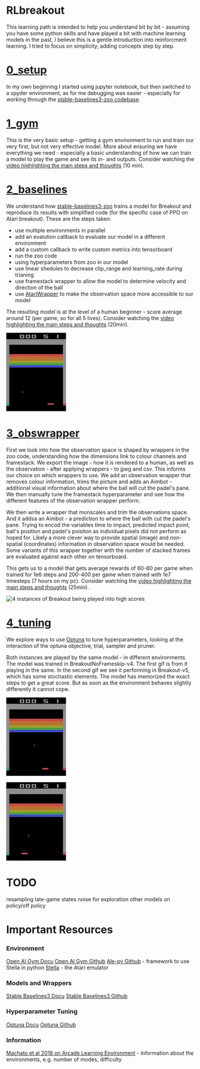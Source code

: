 # RLbreakout

This learning path is intended to help you understand bit by bit - assuming you have some python skills and have played a bit with machine learning models in the past, I believe this is a gentle introduction into reinforcment learning. I tried to focus on simplicity, adding concepts step by step.


# [0_setup](./0_setup)
In my own beginning I started using jupyter notebook, but then switched to a spyder environment, as for me debugging was easier - especially for working through the [stable-baselines3-zoo codebase](https://github.com/DLR-RM/stable-baselines3).


# [1_gym](./1_gym)
This is the very basic setup - getting a gym environment to run and train our very first, but not very effective model. More about ensuring we have everything we need - especially a basic understanding of how we can train a model to play the game and see its in- and outputs. Consider watching the [video highlighting the main steps and thoughts](https://youtu.be/DqzSCpKE-zk) (10 min).

# [2_baselines](./2_baselines)
We understand how [stable-baselines3-zoo](https://stable-baselines3.readthedocs.io/en/master/guide/rl_zoo.html) trains a model for Breakout and reproduce its results with simplified code (for the specific case of PPO on Atari breakout). These are the steps taken:
- use multiple environments in parallel
- add an evalution callback to evaluate our model in a different environment
- add a custom callback to write custom metrics into tensorboard
- run the zoo code
- using hyperparameters from zoo in our model
- use linear shedules to decrease clip_range and learning_rate during trianing
- use framestack wrapper to allow the model to determine velocity and direction of the ball
- use [AtariWrapper](https://stable-baselines3.readthedocs.io/en/master/common/atari_wrappers.html) to make the observation space more accessible to our model

The resulting model is at the level of a human beginner - score average around 12 (per game, so for all 5 lives).
Consider watching the [video highlighting the main steps and thoughts](https://youtu.be/RKd13RGI1Yg) (20min).


![1 instance of Breakout being played into low scores](./video/2.3_copying_hp_zoo.gif)

# [3_obswrapper](./3_obswrapper)
First we look into how the observation space is shaped by wrappers in the zoo code, understanding how the dimensions link to colour channels and framestack. We export the image - how it is rendered to a human, as well as the observation - after applying wrappers - to jpeg and csv. This informs our choice on which wrappers to use.
We add an observation wrapper that removes colour information, trims the picture and adds an Aimbot - additional visual information about where the ball will cut the padel's pane. We then manually tune the framestack hyperparameter and see how the different features of the observation wrapper perform.

We then write a wrapper that monscales and trim the observations space. And it addsa an Aimbot - a prediction to where the ball with cut the padel's pane. Trying to encod the variables time to impact, predicted impact point, ball's position and padel's poisiton as individual pixels did not perform as hoped for. Likely a more clever way to provide spatial (image) and non-spatial (coordinates) information in observation space would be needed. Some variants of this wrapper together with the number of stacked frames are evaluated against each other on tensorboard.

This gets us to a model that gets average rewards of 60-80 per game when trained for 1e6 steps and 200-400 per game when trained with 1e7 timesteps (7 hours on my pc).
Consider watching the [video highlighting the main steps and thoughts](https://youtu.be/luRhvvOgEYk) (25min).

![4 instances of Breakout being played into high scores](./video/3.3_aimbot_training_mono_1dim_trim_predict_3fs_0es_seed124_1e7.gif)

# [4_tuning](./4_tuning)
We explore ways to use [Optuna](https://optuna.readthedocs.io/en/stable/) to tune hyperparameters, looking at the interaction of the optuna objective, trial, sampler and pruner.

Both instances are played by the same model - in different environments. The model was trained in BreakoutNoFrameskip-v4. The first gif is from it playing in the same. In the second gif we see it performing in Breakout-v5, which has some stochastic elements. The model has memorized the exact steps to get a great score. But as soon as the environment behaves slightly differently it cannot cope.

![AI playing almost perfectly](./video/4.0_wrapper_optuna_PPO_noFrameskipV4.gif)

![AI playing poorly](./video/4.0_wrapper_optuna_PPO_v5.gif)

# TODO

resampling late-game states
noise for exploration
other models
on policy/off policy

# Important Resources
### Environment
[Open AI Gym Docu](https://www.gymlibrary.ml/)
[Open AI Gym Github](https://github.com/openai/gym)
[Ale-py Github](https://github.com/mgbellemare/Arcade-Learning-Environment) - framework to use Stella in python
[Stella](https://stella-emu.github.io/) - the Atari emulator
### Models and Wrappers
[Stable Baselines3 Docu](https://stable-baselines3.readthedocs.io/en/master/)
[Stable Baselines3 Github](https://github.com/DLR-RM/stable-baselines3)
### Hyperparameter Tuning
[Optuna Docu](https://optuna.readthedocs.io/en/stable/)
[Optuna Github](https://github.com/optuna/optuna)

### Information
[Machato et al 2018 on Arcade Learning Environment](https://arxiv.org/abs/1709.06009v2) - Information about the environments, e.g. number of modes, difficulty


